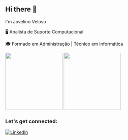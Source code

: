 ## Hi there 👋

I'm Jovelino Veloso

🖥️ Analista de Suporte Computacional

🎓 Formado em Administração | Técnico em Informática


<div>
   <img height="180em" src="https://github-readme-stats.vercel.app/api?username=jovelinoveloso&show_icons=true&theme=tokyonight"/>
   <img height="180em" src="https://github-readme-stats.vercel.app/api/top-langs/?username=jovelinoveloso&layout=compact&theme=tokyonight"/>
</div>  


### Let's get connected:

[![Linkedin](https://img.shields.io/badge/LinkedIn-0077B5?style=for-the-badge&logo=linkedin&logoColor=white)](https://www.linkedin.com/in/jovelinordveloso/)

<!--
### Technologies and Tools I use:

<div>
    <img align="center" alt="jovelino-html" height="30" width="40" src="https://cdn.jsdelivr.net/gh/devicons/devicon/icons/html5/html5-original.svg"/>
  
</div>

<!--
- O que eu usei para fazer esse perfil:
.Markdoown: https://docs.pipz.com/central-de-ajuda/learning-center/guia-basico-de-markdown#open
.HTML: https://developer.mozilla.org/pt-BR/docs/Learn/Getting_started_with_the_web/HTML_basics
.Figuras: https://emojipedia.org/
.Status: https://github.com/anuraghazra/github-readme-stats#themes 
.Redes sociais e contato: https://dev.to/envoy_/150-badges-for-github-pnk
-->
